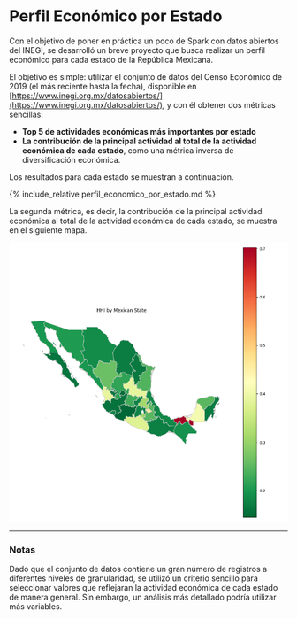 # Perfil Económico por Estado

Con el objetivo de poner en práctica un poco de Spark con datos abiertos del INEGI, se desarrolló un breve proyecto que busca realizar un perfil económico para cada estado de la República Mexicana.

El objetivo es simple: utilizar el conjunto de datos del Censo Económico de 2019 (el más reciente hasta la fecha), disponible en [https://www.inegi.org.mx/datosabiertos/](https://www.inegi.org.mx/datosabiertos/), y con él obtener dos métricas sencillas:

- **Top 5 de actividades económicas más importantes por estado**  
- **La contribución de la principal actividad al total de la actividad económica de cada estado**, como una métrica inversa de diversificación económica.

Los resultados para cada estado se muestran a continuación.

{% include_relative perfil_economico_por_estado.md %}

La segunda métrica, es decir, la contribución de la principal actividad económica al total de la actividad económica de cada estado, se muestra en el siguiente mapa.

![Map](docs/mexico_hhi_map.png)

---

### Notas

Dado que el conjunto de datos contiene un gran número de registros a diferentes niveles de granularidad, se utilizó un criterio sencillo para seleccionar valores que reflejaran la actividad económica de cada estado de manera general. Sin embargo, un análisis más detallado podría utilizar más variables.
